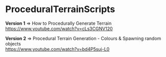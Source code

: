 # ProceduralTerrainScripts

<b>Version 1</b> => How to Procedurally Generate Terrain<br/>
https://www.youtube.com/watch?v=cLs3CGNV120

<b>Version 2</b> => Procedural Terrain Generation - Colours & Spawning random objects<br/>
https://www.youtube.com/watch?v=bd4P5suj-L0
